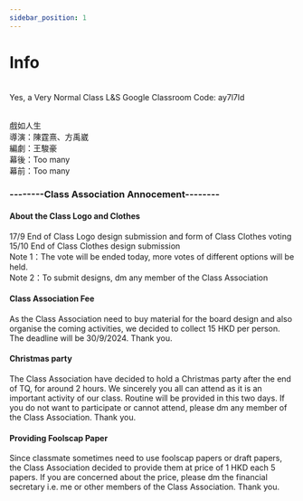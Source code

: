 ```yaml
---
sidebar_position: 1
---
```


# Info
<br/>
Yes, a Very Normal Class
L&S Google Classroom Code: ay7l7ld

<br/>戲如人生
<br/>導演：陳霆熹、方禹崴
<br/>編劇：王駿豪
<br/>幕後：Too many
<br/>幕前：Too many
<br/>
<h3>--------Class Association Annocement--------</h3>
<h4>About the Class Logo and Clothes</h4>
17/9 End of Class Logo design submission and form of Class Clothes voting
<br/>15/10 End of Class Clothes design submission 
<br/>Note 1：The vote will be ended today, more votes of different options will be held.
<br/>Note 2：To submit designs, dm any member of the Class Association
<br/>
<h4>Class Association Fee</h4>
As the Class Association need to buy material for the board design and also organise the coming activities, we decided to collect 15 HKD per person. The deadline will be 30/9/2024. Thank you.
<br/>
<h4>Christmas party</h4>
The Class Association have decided to hold a Christmas party after the end of TQ, for around 2 hours. We sincerely you all can attend as it is an important activity of our class. Routine will be provided in this two days. If you do not want to participate or cannot attend, please dm any member of the Class Association. Thank you.
<br/>
<h4>Providing Foolscap Paper</h4>
Since classmate sometimes need to use foolscap papers or draft papers, the Class Association decided to provide them at price of 1 HKD each 5 papers. If you are concerned about the price, please dm the financial secretary i.e. me or other members of the Class Association. Thank you. 